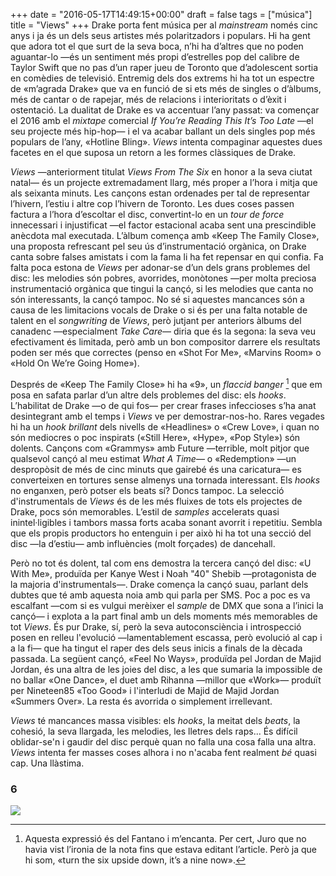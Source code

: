 +++
date = "2016-05-17T14:49:15+00:00"
draft = false
tags = ["música"]
title = "Views"
+++
Drake porta fent música per al *mainstream* només cinc anys i ja és un dels seus artistes més polaritzadors i populars. Hi ha gent que adora tot el que surt de la seva boca, n’hi ha d’altres que no poden aguantar-lo —és un sentiment més propi d’estrelles pop del calibre de Taylor Swift que no pas d’un raper jueu de Toronto que d’adolescent sortia en comèdies de televisió. Entremig dels dos extrems hi ha tot un espectre de «m’agrada Drake» que va en funció de si ets més de singles o d’àlbums, més de cantar o de rapejar, més de relacions i interioritats o d’èxit i ostentació. La dualitat de Drake es va accentuar l’any passat: va començar el 2016 amb el *mixtape* comercial *If You’re Reading This It’s Too Late* —el seu projecte més hip-hop— i el va acabar ballant un dels singles pop més populars de l’any, «Hotline Bling». *Views* intenta compaginar aquestes dues facetes en el que suposa un retorn a les formes clàssiques de Drake.

<!-- more -->

*Views* —anteriorment titulat *Views From The Six* en honor a la seva ciutat natal— és un projecte extremadament llarg, més proper a l’hora i mitja que als seixanta minuts. Les cançons estan ordenades per tal de representar l’hivern, l’estiu i altre cop l’hivern de Toronto. Les dues coses passen factura a l’hora d’escoltar el disc, convertint-lo en un *tour de force* innecessari i injustificat —el factor estacional acaba sent una prescindible anècdota mal executada. L’àlbum comença amb «Keep The Family Close», una proposta refrescant pel seu ús d’instrumentació orgànica, on Drake canta sobre falses amistats i com la fama li ha fet repensar en qui confia. Fa falta poca estona de *Views* per adonar-se d’un dels grans problemes del disc: les melodies són pobres, avorrides, monòtones —per molta preciosa instrumentació orgànica que tingui la cançó, si les melodies que canta no són interessants, la cançó tampoc. No sé si aquestes mancances són a causa de les limitacions vocals de Drake o si és per una falta notable de talent en el *songwriting* de *Views*, però jutjant per anteriors àlbums del canadenc —especialment *Take Care*— diria que és la segona: la seva veu efectivament és limitada, però amb un bon compositor darrere els resultats poden ser més que correctes (penso en «Shot For Me», «Marvins Room» o «Hold On We’re Going Home»).

Després de «Keep The Family Close» hi ha «9», un *flaccid banger* [^1] que em posa en safata parlar d’un altre dels problemes del disc: els *hooks*. L’habilitat de Drake —o de qui fos— per crear frases infeccioses s’ha anat desintegrant amb el temps i *Views* ve per demostrar-nos-ho. Rares vegades hi ha un *hook brillant* dels nivells de «Headlines» o «Crew Love», i quan no són mediocres o poc inspirats («Still Here», «Hype», «Pop Style») són dolents. Cançons com «Grammys» amb Future —terrible, molt pitjor que qualsevol cançó al meu estimat *What A Time*— o «Redemption» —un despropòsit de més de cinc minuts que gairebé és una caricatura— es converteixen en tortures sense almenys una tornada interessant. Els *hooks* no enganxen, però potser els beats sí? Doncs tampoc. La selecció d'instrumentals de *Views* és de les més fluixes de tots els projectes de Drake, pocs són memorables. L’estil de *samples* accelerats quasi inintel·ligibles i tambors massa forts acaba sonant avorrit i repetitiu. Sembla que els propis productors ho entenguin i per això hi ha tot una secció del disc —la d’estiu— amb influències (molt forçades) de dancehall.

Però no tot és dolent, tal com ens demostra la tercera cançó del disc: «U With Me», produïda per Kanye West i Noah "40" Shebib —protagonista de la majoria d'instrumentals—. Drake comença la cançó suau, parlant dels dubtes que té amb aquesta noia amb qui parla per SMS. Poc a poc es va escalfant —com si es vulgui merèixer el *sample* de DMX que sona a l’inici la cançó— i explota a la part final amb un dels moments més memorables de tot *Views*. És pur Drake, sí, però la seva autoconsciència i introspecció posen en relleu l'evolució —lamentablement escassa, però evolució al cap i a la fi— que ha tingut el raper des dels seus inicis a finals de la dècada passada. La següent cançó, «Feel No Ways», produïda pel Jordan de Majid Jordan, és una altra de les joies del disc, a les que sumaria la impossible de no ballar «One Dance», el duet amb Rihanna —millor que «Work»— produït per Nineteen85 «Too Good» i l'interludi de Majid de Majid Jordan «Summers Over». La resta és avorrida o simplement irrellevant. 

*Views* té mancances massa visibles: els *hooks*, la meitat dels *beats*, la cohesió, la seva llargada, les melodies, les lletres dels raps... És difícil oblidar-se'n i gaudir del disc perquè quan no falla una cosa falla una altra. *Views* intenta fer masses coses alhora i no n'acaba fent realment *bé* quasi cap. Una llàstima.

### 6

[^1]: Aquesta expressió és del Fantano i m’encanta. Per cert, Juro que no havia vist l’ironia de la nota fins que estava editant l’article. Però ja que hi som, «turn the six upside down, it’s a nine now».

<img id="splashFade" src="https://67.media.tumblr.com/993e05f0e8d76ca0516ea731e72f2501/tumblr_o7bthr3hTY1u00ofno1_1280.png">
